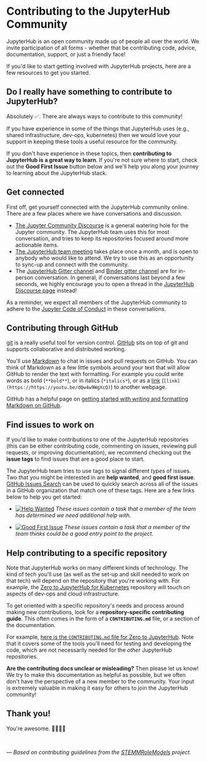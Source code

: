 # Contributing to the JupyterHub Community

JupyterHub is an open community made up of people all over the world.
We invite participation of all forms - whether that be contributing
code, advice, documentation, support, or just a friendly face!

If you'd like to start getting involved with JupyterHub projects,
here are a few resources to get you started.

## Do I really have something to contribute to JupyterHub?

Absolutely ✅. There are always ways to contribute to this community!

If you have experience
in some of the things that JupyterHub uses (e.g., shared infrastructure, dev-ops, kubernetes)
then we would love your support in keeping these tools a useful resource for the community.

If you don't have experience in these topics, then **contributing to JupyterHub is a great way to learn**.
If you're not sure where to start, check out the **Good First Issue** button below and we'll help you
along your journey to learning about the JupyterHub stack.

## Get connected

First off, get yourself connected with the JupyterHub community online. There
are a few places where we have conversations and discussion.

* [The Jupyter Community Discourse](https://discourse.jupyter.org) is a general watering hole for
  the Jupyter community. The JupyterHub team uses this for most conversation, and tries to keep its
  repositories focused around more actionable items.
* [The JupyterHub team meeting](meetings.html) takes place once a month, and is open to anybody who
  would like to attend. We try to use this as an opportunity to sync-up and connect with the community.
* The [JupyterHub Gitter channel](https://gitter.im/jupyterhub/jupyterhub) and [Binder gitter channel](https://gitter.im/jupyterhub/binder)
  are for in-person conversation. In general, if conversations last beyond a few seconds, we highly encourage you
  to open a thread in the [JupyterHub Discourse page](https://discourse.jupyter.org) instead!

As a reminder, we expect all members of the JupyterHub community to adhere to the
[Jupyter Code of Conduct][link_coc] in these conversations.


## Contributing through GitHub

[git][link_git] is a really useful tool for version control.
[GitHub][link_github] sits on top of git and supports collaborative and distributed working.

You'll use [Markdown][markdown] to chat in issues and pull requests on GitHub.
You can think of Markdown as a few little symbols around your text that will allow GitHub
to render the text with formatting.
For example you could write words as bold (`**bold**`), or in italics (`*italics*`),
or as a [link][rick_roll] (`[link](https://https://youtu.be/dQw4w9WgXcQ)`) to another webpage.

GitHub has a helpful page on
[getting started with writing and formatting Markdown on GitHub][writing_formatting_github].


## Find issues to work on

If you'd like to make contributions to one of the JupyterHub repositories (this can
be either contributing code, commenting on issues, reviewing pull requests, or improving
documentation), we recommend checking out the **issue tags** to find issues that
are a good place to start.

The JupyterHub team tries to use tags to signal different *types* of issues. Two that you
might be interested in are **help wanted**, and **good first issue**. [GitHub Issues Search](https://github.com/issues)
can be used to quickly search across all of the issues in a GitHub organization that match
one of these tags. Here are a few links below to help you get started:

* [![Help Wanted](https://img.shields.io/badge/-help%20wanted-159818.svg)][link_helpwanted] *These issues contain a task that a member of the team has determined we need additional help with.*

* [![Good First Issue](https://img.shields.io/badge/-good%20first%20issue-blueviolet.svg)][link_goodfirstissue] *These issues contain a task that a member of the team thinks could be a good entry point to the project.*


## Help contributing to a specific repository

Note that JupyterHub works on many different kinds of technology. The kind of tech you'll
use (as well as the set-up and skill needed to work on that tech) will depend on the
repository that you're working with. For example, the [Zero to JupyterHub for Kubernetes](https://github.com/jupyterhub/zero-to-jupyterhub-k8s)
repository will touch on aspects of dev-ops and cloud infrastructure.

To get oriented with a specific repository's needs and process around making new
contributions, look for a **repository-specific contributing guide**. This often
comes in the form of a **`CONTRIBUTING.md`** file, or a section of the documentation.

For example, [here is the `CONTRIBUTING.md` file for Zero to JupyterHub](https://github.com/jupyterhub/zero-to-jupyterhub-k8s/blob/master/CONTRIBUTING.md).
Note that it covers some of the tools you'll need for testing and developing the code,
which are not necessarily needed for the *other* JupyterHub repositories.

**Are the contributing docs unclear or misleading?** Then please let us know! We try to
make this documentation as helpful as possible, but we often don't have the perspective of
a new member to the community. Your input is extremely valuable in making it easy for others
to join the JupyterHub community!


## Thank you!

You're awesome. 👋🏻😊🦄

<br>

*&mdash; Based on contributing guidelines from the [STEMMRoleModels][link_stemmrolemodels] project.*


[link_helpwanted]: https://github.com/issues?utf8=%E2%9C%93&q=is%3Aopen+is%3Aissue+user%3Ajupyterhub+archived%3Afalse+label%3A%22help+wanted%22+sort%3Aupdated-desc+
[link_goodfirstissue]: https://github.com/issues?utf8=%E2%9C%93&q=is%3Aopen+is%3Aissue+user%3Ajupyterhub+archived%3Afalse+label%3A%22good+first+issue%22+sort%3Aupdated-desc+
[link_coc]: https://github.com/jupyter/governance/blob/master/conduct/code_of_conduct.md
[link_git]: https://git-scm.com
[link_github]: https://github.com/https://github.com/jupyter/governance/blob/master/conduct/code_of_conduct.md
[link_signupinstructions]: https://help.github.com/articles/signing-up-for-a-new-github-account
[link_stemmrolemodels]: https://github.com/KirstieJane/STEMMRoleModels
[markdown]: https://daringfireball.net/projects/markdown
[rick_roll]: https://www.youtube.com/watch?v=dQw4w9WgXcQ
[writing_formatting_github]: https://help.github.com/articles/getting-started-with-writing-and-formatting-on-github
